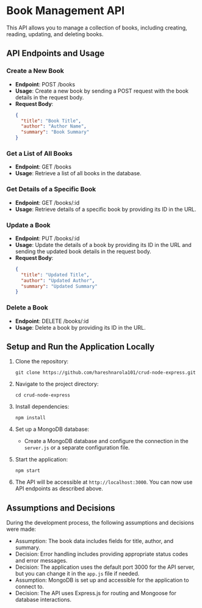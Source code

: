# Book Management API

This API allows you to manage a collection of books, including creating, reading, updating, and deleting books.


## API Endpoints and Usage

### Create a New Book
- **Endpoint**: POST /books
- **Usage**: Create a new book by sending a POST request with the book details in the request body.
- **Request Body**:
  ```json
  {
    "title": "Book Title",
    "author": "Author Name",
    "summary": "Book Summary"
  }
  ```

### Get a List of All Books
- **Endpoint**: GET /books
- **Usage**: Retrieve a list of all books in the database.

### Get Details of a Specific Book
- **Endpoint**: GET /books/:id
- **Usage**: Retrieve details of a specific book by providing its ID in the URL.

### Update a Book
- **Endpoint**: PUT /books/:id
- **Usage**: Update the details of a book by providing its ID in the URL and sending the updated book details in the request body.
- **Request Body**:
  ```json
  {
    "title": "Updated Title",
    "author": "Updated Author",
    "summary": "Updated Summary"
  }
  ```

### Delete a Book
- **Endpoint**: DELETE /books/:id
- **Usage**: Delete a book by providing its ID in the URL.

## Setup and Run the Application Locally

1. Clone the repository:
   ```
   git clone https://github.com/hareshnarola101/crud-node-express.git
   ```

2. Navigate to the project directory:
   ```
   cd crud-node-express
   ```

3. Install dependencies:
   ```
   npm install
   ```

4. Set up a MongoDB database:
   - Create a MongoDB database and configure the connection in the `server.js` or a separate configuration file.

5. Start the application:
   ```
   npm start
   ```

6. The API will be accessible at `http://localhost:3000`. You can now use API endpoints as described above.

## Assumptions and Decisions

During the development process, the following assumptions and decisions were made:

- Assumption: The book data includes fields for title, author, and summary.
- Decision: Error handling includes providing appropriate status codes and error messages.
- Decision: The application uses the default port 3000 for the API server, but you can change it in the `app.js` file if needed.
- Assumption: MongoDB is set up and accessible for the application to connect to.
- Decision: The API uses Express.js for routing and Mongoose for database interactions.

